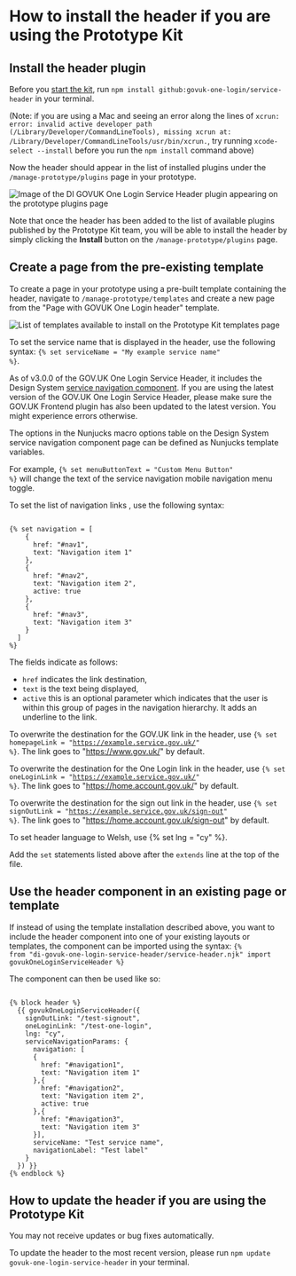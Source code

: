 # How to install the header if you are using the Prototype Kit

## Install the header plugin 
Before you [start the kit](https://prototype-kit.service.gov.uk/docs/install/how-to-run-the-kit), run `npm install github:govuk-one-login/service-header` in your terminal. 

(Note: if you are using a Mac and seeing an error along the lines of `xcrun: error: invalid active developer path (/Library/Developer/CommandLineTools), missing xcrun at: /Library/Developer/CommandLineTools/usr/bin/xcrun.`, try running `xcode-select --install` before you run the `npm install` command above)

Now the header should appear in the list of installed plugins under the `/manage-prototype/plugins` page in your prototype. 

![Image of the DI GOVUK One Login Service Header plugin appearing on the prototype plugins page](assets/prototype-kit/plugins.png)

Note that once the header has been added to the list of available plugins published by the Prototype Kit team, you will be able to install the header by simply clicking the **Install** button on the `/manage-prototype/plugins` page.

## Create a page from the pre-existing template

To create a page in your prototype using a pre-built template containing the header, navigate to `/manage-prototype/templates` and create a new page from the "Page with GOVUK One Login header" template.

![List of templates available to install on the Prototype Kit templates page](assets/prototype-kit/templates.png)

To set the service name that is displayed in the header, use the following syntax: <code>&lbrace;&percnt; set serviceName = "My example service name" &percnt;&rbrace;</code>.

As of v3.0.0 of the GOV.UK One Login Service Header, it includes the Design System [service navigation component](https://design-system.service.gov.uk/components/service-navigation/).
If you are using the latest version of the GOV.UK One Login Service Header, please make sure the GOV.UK Frontend plugin has also been updated to the latest version. You might experience errors otherwise.

The options in the Nunjucks macro options table on the Design System service navigation component page can be defined as Nunjucks template variables.

For example, <code>&lbrace;&percnt; set menuButtonText = "Custom Menu Button" &percnt;&rbrace;</code> will change the text of the service navigation mobile navigation menu toggle.

To set the list of navigation links , use the following syntax:
<pre><code>
&lbrace;&percnt; set navigation = [
    {
      href: "#nav1",
      text: "Navigation item 1"
    },
    {
      href: "#nav2",
      text: "Navigation item 2",
      active: true
    },
    {
      href: "#nav3",
      text: "Navigation item 3"
    }
  ]
&percnt;&rbrace; 
</code></pre>
The fields indicate as follows:
- `href` indicates the link destination, 
- `text` is the text being displayed, 
- `active` this is an optional parameter which indicates that the user is within this group of pages in the navigation hierarchy. It adds an underline to the link.

To overwrite the destination for the GOV.UK link in the header, use <code>&lbrace;&percnt; set homepageLink = "https://example.service.gov.uk/" &percnt;&rbrace;</code>. The link goes to "https://www.gov.uk/" by default.

To overwrite the destination for the One Login link in the header, use <code>&lbrace;&percnt; set oneLoginLink = "https://example.service.gov.uk/" &percnt;&rbrace;</code>. The link goes to "https://home.account.gov.uk/" by default.

To overwrite the destination for the sign out link in the header, use <code>&lbrace;&percnt; set signOutLink = "https://example.service.gov.uk/sign-out" &percnt;&rbrace;</code>. The link goes to "https://home.account.gov.uk/sign-out" by default.

To set header language to Welsh, use {% set lng = "cy" %}. 

Add the `set` statements listed above after the `extends` line at the top of the file.

## Use the header component in an existing page or template

If instead of using the template installation described above, you want to include the header component into one of your existing layouts or templates, the component can be imported using the syntax: 
<code>&lbrace;&percnt; from "di-govuk-one-login-service-header/service-header.njk" import govukOneLoginServiceHeader &percnt;&rbrace;</code>

The component can then be used like so: 
<pre><code>
&lbrace;&percnt; block header &percnt;&rbrace;
  &lbrace;&lbrace; govukOneLoginServiceHeader({
    signOutLink: "/test-signout",
    oneLoginLink: "/test-one-login",
    lng: "cy",
    serviceNavigationParams: { 
      navigation: [
      {
        href: "#navigation1", 
        text: "Navigation item 1" 
      },{
        href: "#navigation2", 
        text: "Navigation item 2",
        active: true
      },{
        href: "#navigation3", 
        text: "Navigation item 3"
      }], 
      serviceName: "Test service name",
      navigationLabel: "Test label" 
    }
  }) &rbrace;&rbrace;
&lbrace;&percnt; endblock &percnt;&rbrace;
</code></pre>

## How to update the header if you are using the Prototype Kit 

You may not receive updates or bug fixes automatically. 

To update the header to the most recent version, please run `npm update govuk-one-login-service-header` in your terminal.